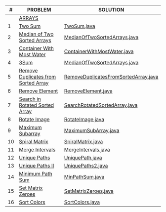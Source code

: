 | # | PROBLEM | SOLUTION |
| --- | --- | --- |
|  | [ARRAYS](https://github.com/nithya-kumar/leetcode/tree/master/src/arrays) |  |
| 1 | [Two Sum](https://leetcode.com/problems/two-sum/description/) | [TwoSum.java](https://github.com/nithya-kumar/leetcode/blob/master/src/arrays/TwoSum.java) |
| 2 | [Median of Two Sorted Arrays](https://leetcode.com/problems/median-of-two-sorted-arrays) | [MedianOfTwoSortedArrays.java](https://github.com/nithya-kumar/leetcode/blob/master/src/arrays/MedianOfTwoSortedArrays.java) |
| 3 | [Container With Most Water](https://leetcode.com/problems/container-with-most-water) | [ContainerWithMostWater.java](https://github.com/nithya-kumar/leetcode/blob/master/src/arrays/ContainerWithMostWater.java) |
| 4 | [3Sum](https://leetcode.com/problems/3sum) | [MedianOfTwoSortedArrays.java](https://github.com/nithya-kumar/leetcode/blob/master/src/arrays/ThreeSum.java) |
| 5 | [Remove Duplicates from Sorted Array](https://leetcode.com/problems/remove-duplicates-from-sorted-array) | [RemoveDuplicatesFromSortedArray.java](https://github.com/nithya-kumar/leetcode/blob/master/src/arrays/RemoveDuplicatesFromSortedArray.java) |
| 6 | [Remove Element](https://leetcode.com/problems/remove-element) | [RemoveElement.java](https://github.com/nithya-kumar/leetcode/blob/master/src/arrays/RemoveElement.java) |
| 7 | [Search in Rotated Sorted Array](https://leetcode.com/problems/search-in-rotated-sorted-array) | [SearchRotatedSortedArray.java](https://github.com/nithya-kumar/leetcode/blob/master/src/arrays/SearchRotatedSortedArray.java) |
| 8 | [Rotate Image](https://leetcode.com/problems/rotate-image) | [RotateImage.java](https://github.com/nithya-kumar/leetcode/blob/master/src/arrays/RotateImage.java) |
| 9 | [Maximum Subarray](https://leetcode.com/problems/maximum-subarray) | [MaximumSubArray.java](https://github.com/nithya-kumar/leetcode/blob/master/src/arrays/MaximumSubArray.java) |
| 10 | [Spiral Matrix](https://leetcode.com/problems/spiral-matrix) | [SpiralMatrix.java](https://github.com/nithya-kumar/leetcode/blob/master/src/arrays/SpiralMatrix.java) |
| 11 | [Merge Intervals](https://leetcode.com/problems/merge-intervals) | [MergeIntervals.java](https://github.com/nithya-kumar/leetcode/blob/master/src/arrays/MergeIntervals.java) |
| 12 | [Unique Paths](https://leetcode.com/problems/unique-paths) | [UniquePath.java](https://github.com/nithya-kumar/leetcode/blob/master/src/arrays/UniquePath.java) |
| 13 | [Unique Paths II](https://leetcode.com/problems/unique-paths-ii) | [UniquePaths2.java](https://github.com/nithya-kumar/leetcode/blob/master/src/arrays/UniquePaths2.java) |
| 14 | [Minimum Path Sum](https://leetcode.com/problems/minimum-path-sum) | [MinPathSum.java](https://github.com/nithya-kumar/leetcode/blob/master/src/arrays/MinPathSum.java) |
| 15 | [Set Matrix Zeroes](https://leetcode.com/problems/set-matrix-zeroes) | [SetMatrixZeroes.java](https://github.com/nithya-kumar/leetcode/blob/master/src/arrays/SetMatrixZeroes.java) |
| 16 | [Sort Colors](https://leetcode.com/problems/sort-colors) | [SortColors.java](https://github.com/nithya-kumar/leetcode/blob/master/src/arrays/SortColors.java) |
